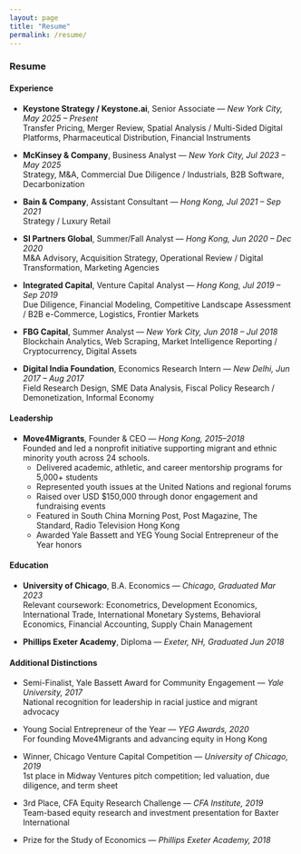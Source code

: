 ```yaml
---
layout: page
title: "Resume"
permalink: /resume/
---
```


### Resume

#### Experience

- **Keystone Strategy / Keystone.ai**, Senior Associate — *New York City, May 2025 – Present*  
  Transfer Pricing, Merger Review, Spatial Analysis / Multi-Sided Digital Platforms, Pharmaceutical Distribution, Financial Instruments

- **McKinsey & Company**, Business Analyst — *New York City, Jul 2023 – May 2025*  
  Strategy, M&A, Commercial Due Diligence / Industrials, B2B Software, Decarbonization

- **Bain & Company**, Assistant Consultant — *Hong Kong, Jul 2021 – Sep 2021*  
  Strategy / Luxury Retail

- **SI Partners Global**, Summer/Fall Analyst — *Hong Kong, Jun 2020 – Dec 2020*  
  M&A Advisory, Acquisition Strategy, Operational Review / Digital Transformation, Marketing Agencies

- **Integrated Capital**, Venture Capital Analyst — *Hong Kong, Jul 2019 – Sep 2019*  
  Due Diligence, Financial Modeling, Competitive Landscape Assessment / B2B e-Commerce, Logistics, Frontier Markets

- **FBG Capital**, Summer Analyst — *New York City, Jun 2018 – Jul 2018*  
  Blockchain Analytics, Web Scraping, Market Intelligence Reporting / Cryptocurrency, Digital Assets

- **Digital India Foundation**, Economics Research Intern — *New Delhi, Jun 2017 – Aug 2017*  
  Field Research Design, SME Data Analysis, Fiscal Policy Research / Demonetization, Informal Economy

#### Leadership

- **Move4Migrants**, Founder & CEO — *Hong Kong, 2015–2018*  
  Founded and led a nonprofit initiative supporting migrant and ethnic minority youth across 24 schools.  
  - Delivered academic, athletic, and career mentorship programs for 5,000+ students  
  - Represented youth issues at the United Nations and regional forums  
  - Raised over USD $150,000 through donor engagement and fundraising events  
  - Featured in South China Morning Post, Post Magazine, The Standard, Radio Television Hong Kong
  - Awarded Yale Bassett and YEG Young Social Entrepreneur of the Year honors

#### Education

- **University of Chicago**, B.A. Economics — *Chicago, Graduated Mar 2023*  
  Relevant coursework: Econometrics, Development Economics, International Trade, International Monetary Systems, Behavioral Economics, Financial Accounting, Supply Chain Management

- **Phillips Exeter Academy**, Diploma — *Exeter, NH, Graduated Jun 2018*

#### Additional Distinctions

- Semi-Finalist, Yale Bassett Award for Community Engagement — *Yale University, 2017*  
  National recognition for leadership in racial justice and migrant advocacy

- Young Social Entrepreneur of the Year — *YEG Awards, 2020*  
  For founding Move4Migrants and advancing equity in Hong Kong

- Winner, Chicago Venture Capital Competition — *University of Chicago, 2019*  
  1st place in Midway Ventures pitch competition; led valuation, due diligence, and term sheet

- 3rd Place, CFA Equity Research Challenge — *CFA Institute, 2019*  
  Team-based equity research and investment presentation for Baxter International

- Prize for the Study of Economics — *Phillips Exeter Academy, 2018*
